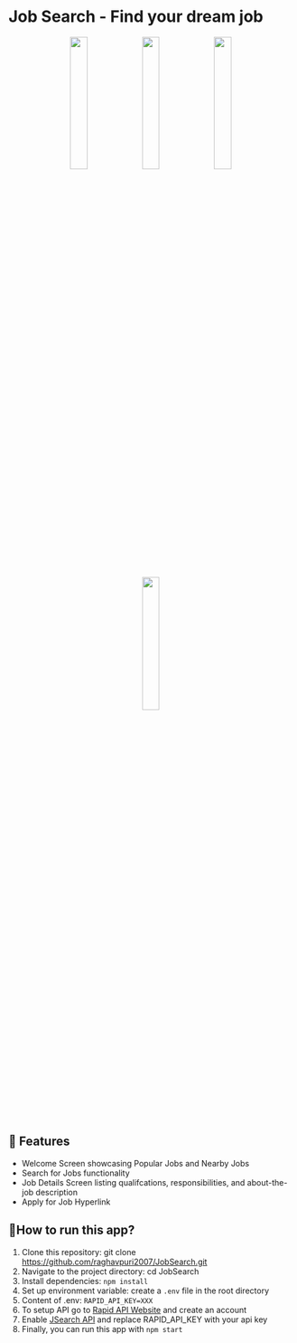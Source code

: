 # Job Search - Find your dream job
<p align="center">
  <img src="https://github.com/raghavpuri2007/JobSearch/assets/82910597/e69c3800-bb5a-4109-95fe-15346737e6a6" width="24.5%" />
  <img src="https://github.com/raghavpuri2007/JobSearch/assets/82910597/276a99f8-4469-402e-b664-a998120a4aca" width="24.5%" />
  <img src="https://github.com/raghavpuri2007/JobSearch/assets/82910597/0490b0da-4f1c-49d7-bc59-08d3605ad0b0" width="24.5%" />
  <img src="https://github.com/raghavpuri2007/JobSearch/assets/82910597/76129c60-5541-4bbf-b4e9-a836625c7f1e" width="24.5%" />
</p>

## 📖 Features
* Welcome Screen showcasing Popular Jobs and Nearby Jobs
* Search for Jobs functionality
* Job Details Screen listing qualifcations, responsibilities, and about-the-job description
* Apply for Job Hyperlink
 
## 📱How to run this app?
1. Clone this repository: git clone https://github.com/raghavpuri2007/JobSearch.git
2. Navigate to the project directory: cd JobSearch
3. Install dependencies: `npm install`
4. Set up environment variable: create a `.env` file in the root directory
5. Content of .env: ``RAPID_API_KEY=XXX``
6. To setup API go to [Rapid API Website](https://rapidapi.com/hub) and create an account
7. Enable [JSearch API](https://rapidapi.com/letscrape-6bRBa3QguO5/api/jsearch) and replace RAPID_API_KEY with your api key
8. Finally, you can run this app with `npm start`


